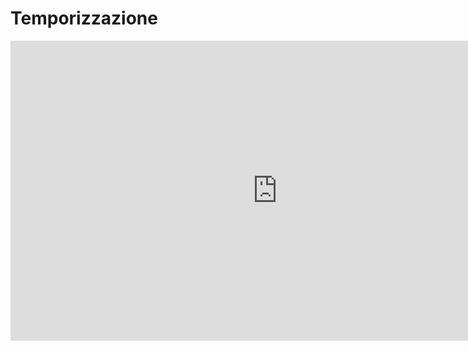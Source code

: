 # Temporizzazione

<iframe width="854" height="480" src="https://www.youtube.com/embed/CUn9LVzQL0g" title="YouTube video player" frameborder="0" allow="accelerometer; autoplay; clipboard-write; encrypted-media; gyroscope; picture-in-picture" allowfullscreen></iframe>
